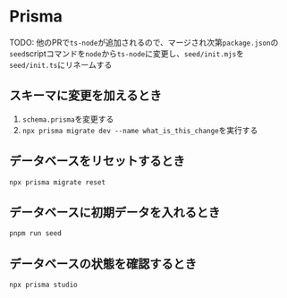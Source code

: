 # Prisma

TODO: 他のPRで`ts-node`が追加されるので、マージされ次第`package.json`の`seed`scriptコマンドを`node`から`ts-node`に変更し、`seed/init.mjs`を`seed/init.ts`にリネームする

## スキーマに変更を加えるとき

1. `schema.prisma`を変更する
2. `npx prisma migrate dev --name what_is_this_change`を実行する

## データベースをリセットするとき

```bash
npx prisma migrate reset
```

## データベースに初期データを入れるとき

```bash
pnpm run seed
```

## データベースの状態を確認するとき

```bash
npx prisma studio
```
